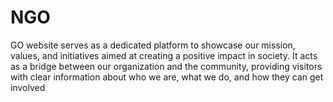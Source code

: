# NGO
GO website serves as a dedicated platform to showcase our mission, values, and initiatives aimed at creating a positive impact in society. It acts as a bridge between our organization and the community, providing visitors with clear information about who we are, what we do, and how they can get involved
